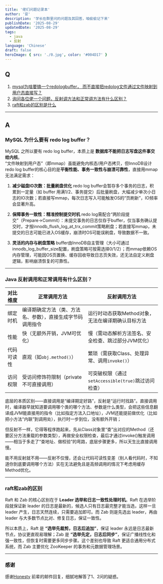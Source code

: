 ```yaml
---
title: '佬们问题记录本'
author: '安'
description: '学长在群里问的问题及其回答，咱偷偷记下来'
publishDate: '2025-08-29'
updatedDate: '2025-08-29'
tags:
  - java
  - 反射
language: 'Chinese'
draft: false
heroImage: { src: './0.jpg', color: '#004D17' }
---
```

## Q
1. [mysql为啥要搞一个redologbuffer， 而不直接把redolog文件通过文件映射到用户态直接写？](#mysql-为什么要有-redo-log-buffer)
2. [询问各位佬一个问题，反射调方法和正常调方法有什么区别？](#java-反射调用和正常调用有什么区别)
3. [raft和zab的区别是什么](#raft和zab的区别)

---
## A

### MySQL 为什么要有 redo log buffer？
MySQL 之所以要有 redo log buffer，本质上是 **数据库不能把日志写盘这件事交给内核**。  
“文件映射到用户态”（即mmap）虽能避免内核态/用户态拷贝，但InnoDB设计redo log buffer的核心目的是**平衡性能、事务一致性与崩溃可靠性**，直接用mmap无法满足需求：

1. **减少磁盘IO次数：批量刷盘优化** redo log buffer会暂存多个事务的日志，积累到一定量（如 buffer 用满1/2、事务提交）后批量刷盘，大幅减少单次小日志的IO次数；若直接写mmap，每次日志写入可能触发OS的“页刷新”，IO频率会显著升高。

2. **保障事务一致性：精准控制提交时机** redo log需配合“两阶段提交”（Prepare→Commit）：未提交事务的日志仅存于buffer，仅当事务确认提交时，才按innodb_flush_log_at_trx_commit策略刷盘；若直接写mmap，未提交的日志可能已进入OS缓存，崩溃时OS可能误刷盘，导致数据不一致。

3. **灵活的内存与刷盘策略** buffer由InnoDB自主管理（大小可通过innodb_log_buffer_size配置，刷盘策略可按需选择0/1/2）；而mmap依赖OS内存管理，可能因OS页置换、缓存回收导致日志页失效，还无法自定义刷盘逻辑，影响崩溃恢复的可靠性。

---

### Java 反射调用和正常调用有什么区别？
| 对比维度       | 正常调用方法                                                                 | 反射调用方法                                                                 |
|----------------|------------------------------------------------------------------------------|------------------------------------------------------------------------------|
| 绑定时机       | 编译期确定方法（类、方法名、参数），直接生成字节码调用指令                   | 运行时动态获取Method对象，无法在编译期确认目标方法                           |
| 性能           | 快（无额外开销，JVM可优化）                                                 | 慢（需动态解析方法签名、安全检查、跳过部分JVM优化）                           |
| 代码可读性     | 直观（如`obj.method()`）                                                    | 繁琐（需获取Class、处理异常、调用`invoke()`）                                |
| 访问权限       | 受访问修饰符限制（private不可直接调用）                                      | 可突破权限（通过`setAccessible(true)`跳过访问检查）                          |

底层的本质区别——直接调用是“编译期定好路”，反射是“运行时找路”。直接调用时，编译器早就知道要调用哪个类的哪个方法、参数是什么类型，会把这些信息翻译成JVM能直接用的指令（比如指定方法入口地址），JVM还能提前做优化（比如把小方法“内联”到调用处），执行时一步到位，没有额外开销；

但反射不一样，它得等程序跑起来，先从Class对象里“查”出对应的Method（还要区分方法重载的参数类型），再做安全权限检查，最后才通过invoke()触发调用——相当于多走了“查地址、做校验”的弯路，底层步骤更多，所以天生比直接调用慢。

能不用反射就不用——反射不仅慢，还会让代码可读性变差（别人看代码时，不知道你到底要调用哪个方法）实在无法避免且是高频调用的情况下考虑用缓存Method优化。

---
### raft和zab的区别
Raft 和 Zab 的核心区别在于 **Leader 选举和日志一致性处理时机**。Raft 在选举阶段就保证新 leader 的日志是最新的，候选人只有日志最完整才能当选，这样一旦 leader 产生，日志天然连续，只需要追加即可。而 Zab 则是先选出 leader，再由 leader 与大多数节点比对、修复日志，保证一致性。

所以本质上，Raft 是 **“选举先裁剪，日志后追加”**，保证 leader 永远是日志最新节点，协议更直观易理解；Zab 是 **“选举先定，日志后同步”**，保证广播线性化和强一致性，但恢复时需要更多同步步骤。这个差别也导致 Raft 更适合通用分布式系统，而 Zab 主要优化 ZooKeeper 的事务和元数据管理场景。

---

### 感谢
感谢[Honesty](https://blog.hehouhui.cn/) 前辈的邮件回复，细腻地解答了1、2问的疑惑。